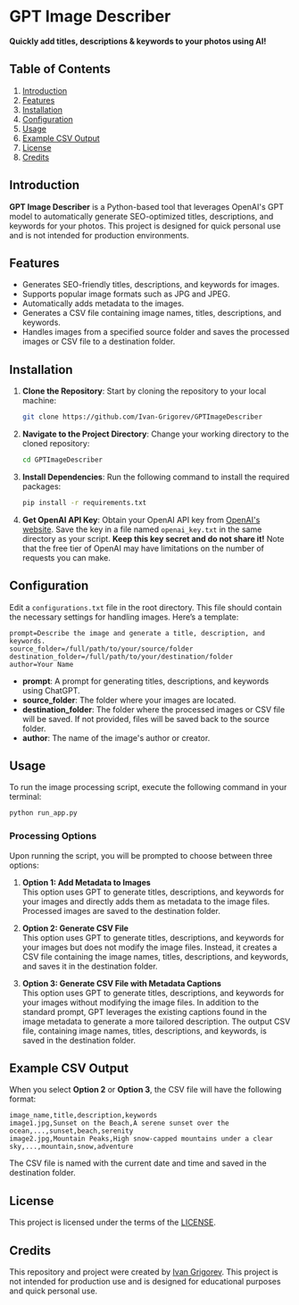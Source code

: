 # GPT Image Describer

**Quickly add titles, descriptions & keywords to your photos using AI!**

## Table of Contents

1. [Introduction](#introduction)
2. [Features](#features)
3. [Installation](#installation)
4. [Configuration](#configuration)
5. [Usage](#usage)
6. [Example CSV Output](#example-csv-output)
7. [License](#license)
8. [Credits](#credits)

## Introduction

**GPT Image Describer** is a Python-based tool that leverages OpenAI's GPT model to automatically generate SEO-optimized titles, descriptions, and keywords for your photos. This project is designed for quick personal use and is not intended for production environments.

## Features

- Generates SEO-friendly titles, descriptions, and keywords for images.
- Supports popular image formats such as JPG and JPEG.
- Automatically adds metadata to the images.
- Generates a CSV file containing image names, titles, descriptions, and keywords.
- Handles images from a specified source folder and saves the processed images or CSV file to a destination folder.

## Installation

1. **Clone the Repository**: Start by cloning the repository to your local machine:
    ```bash
    git clone https://github.com/Ivan-Grigorev/GPTImageDescriber
    ```
2. **Navigate to the Project Directory**: Change your working directory to the cloned repository:
    ```bash
    cd GPTImageDescriber
    ```
3. **Install Dependencies**: Run the following command to install the required packages:
    ```bash
    pip install -r requirements.txt
    ```
4. **Get OpenAI API Key**: Obtain your OpenAI API key from [OpenAI's website](https://openai.com/). Save the key in a file named `openai_key.txt` in the same directory as your script. **Keep this key secret and do not share it!** Note that the free tier of OpenAI may have limitations on the number of requests you can make.

## Configuration

Edit a `configurations.txt` file in the root directory. This file should contain the necessary settings for handling images. Here’s a template:

```plaintext
prompt=Describe the image and generate a title, description, and keywords.
source_folder=/full/path/to/your/source/folder
destination_folder=/full/path/to/your/destination/folder
author=Your Name
```

- **prompt**: A prompt for generating titles, descriptions, and keywords using ChatGPT.
- **source_folder**: The folder where your images are located.
- **destination_folder**: The folder where the processed images or CSV file will be saved. If not provided, files will be saved back to the source folder.
- **author**: The name of the image's author or creator.

## Usage

To run the image processing script, execute the following command in your terminal:

```bash
python run_app.py
```

### Processing Options

Upon running the script, you will be prompted to choose between three options:

1. **Option 1: Add Metadata to Images**  
   This option uses GPT to generate titles, descriptions, and keywords for your images and directly adds them as metadata to the image files. Processed images are saved to the destination folder.

2. **Option 2: Generate CSV File**  
   This option uses GPT to generate titles, descriptions, and keywords for your images but does not modify the image files. Instead, it creates a CSV file containing the image names, titles, descriptions, and keywords, and saves it in the destination folder.

3. **Option 3: Generate CSV File with Metadata Captions**  
   This option uses GPT to generate titles, descriptions, and keywords for your images without modifying the image files. In addition to the standard prompt, GPT leverages the existing captions found in the image metadata to generate a more tailored description. The output CSV file, containing image names, titles, descriptions, and keywords, is saved in the destination folder.

## Example CSV Output

When you select **Option 2** or **Option 3**, the CSV file will have the following format:

```csv
image_name,title,description,keywords
image1.jpg,Sunset on the Beach,A serene sunset over the ocean,...,sunset,beach,serenity
image2.jpg,Mountain Peaks,High snow-capped mountains under a clear sky,...,mountain,snow,adventure
```

The CSV file is named with the current date and time and saved in the destination folder.

## License

This project is licensed under the terms of the [LICENSE](./LICENSE).

## Credits

This repository and project were created by [Ivan Grigorev](https://github.com/Ivan-Grigorev). This project is not intended for production use and is designed for educational purposes and quick personal use.
